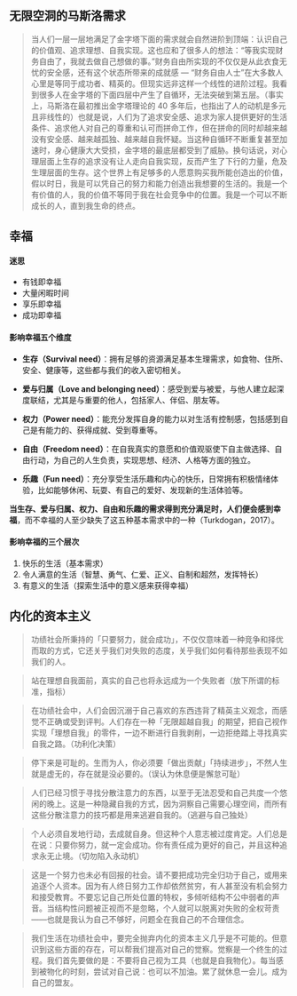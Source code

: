 ## 无限空洞的马斯洛需求

>当人们一层一层地满足了金字塔下面的需求就会自然进阶到顶端：认识自己的价值观、追求理想、自我实现。这也应和了很多人的想法：“等我实现财务自由了，我就去做自己想做的事。”财务自由所实现的不仅仅是从此衣食无忧的安全感，还有这个状态所带来的成就感 — “财务自由人士”在大多数人心里是等同于成功者、精英的。但现实远非这样一个线性的进阶过程。我看到很多人在金字塔的下面四层中产生了自循环，无法突破到第五层。（事实上，马斯洛在最初推出金字塔理论的 40 多年后，也指出了人的动机是多元且非线性的）也就是说，人们为了追求安全感、追求为家人提供更好的生活条件、追求他人对自己的尊重和认可而拼命工作，但在拼命的同时却越来越没有安全感、越来越孤独、越来越自我怀疑。当这种自循环不断重复甚至加速时，身心健康大大受损，金字塔的最底层都受到了威胁。换句话说，对心理层面上生存的追求没有让人走向自我实现，反而产生了下行的力量，危及生理层面的生存。这个世界上有足够多的人愿意购买我所能创造出的价值，假以时日，我是可以凭自己的努力和能力创造出我想要的生活的。我是一个有价值的人，我的价值不等同于我在社会竞争中的位置。我是一个可以不断成长的人，直到我生命的终点。

## 幸福

#### 迷思

- 有钱即幸福
- 大量闲暇时间
- 享乐即幸福
- 成功即幸福

#### 影响幸福五个维度

- **生存（Survival need）**：拥有足够的资源满足基本生理需求，如食物、住所、安全、健康等，这些都与我们的收入密切相关。

- **爱与归属（Love and belonging need）**：感受到爱与被爱，与他人建立起深度联结，尤其是与重要的他人，包括家人、伴侣、朋友等。

- **权力（Power need）**：能充分发挥自身的能力以对生活有控制感，包括感到自己是有能力的、获得成就、受到尊重等。

- **自由（Freedom need）**：在自我真实的意愿和价值观驱使下自主做选择、自由行动，为自己的人生负责，实现思想、经济、人格等方面的独立。

- **乐趣（Fun need）**：充分享受生活乐趣和内心的快乐，日常拥有积极情绪体验，比如能够休闲、玩耍、有自己的爱好、发现新的生活体验等。

**当生存、爱与归属、权力、自由和乐趣的需求得到充分满足时，人们便会感到幸福**，而不幸福的人至少缺失了这五种基本需求中的一种（Turkdogan，2017）。

#### 影响幸福的三个层次

1. 快乐的生活（基本需求）
2. 令人满意的生活（智慧、勇气、仁爱、正义、自制和超然，发挥特长）
3. 有意义的生活（探索生活中的意义感来获得幸福）

## 内化的资本主义

>功绩社会所秉持的「只要努力，就会成功」，不仅仅意味着一种竞争和择优而取的方式，它还关乎我们对失败的态度，关乎我们如何看待那些表现不如我们的人。

>站在理想自我面前，真实的自己也将永远成为一个失败者（放下所谓的标准，指标）

>在功绩社会中，人们会因沉溺于自己喜欢的东西违背了精英主义观念，而感觉不正确或受到评判。人们存在一种「无限超越自我」的期望，把自己视作实现「理想自我」的零件，一边不断进行自我剥削，一边拒绝踏上寻找真实自我之路。（功利化决策）

>停下来是可耻的。生而为人，你必须要「做出贡献」「持续进步」，不然人生就是虚无的，存在就是没必要的。（误认为休息便是懈怠可耻）

>人们已经习惯于寻找分散注意力的东西，以至于无法忍受和自己共度一个悠闲的晚上。这是一种隐藏自我的方式，因为洞察自己需要心理空间，而所有这些分散注意力的技巧都是用来逃避自我的。（逃避与自己独处）

>个人必须自发地行动，去成就自身。但这种个人意志被过度肯定。人们总是在说：只要你努力，就一定会成功。你有责任成为更好的自己，并且这种追求永无止境。（切勿陷入永动机）

>这是一个努力也未必有回报的社会。请不要把成功完全归功于自己，或用来追逐个人资本。因为有人终日努力工作却依然贫穷，有人甚至没有机会努力和接受教育。不要忘记自己所处位置的特权，多倾听结构不公中弱者的声音。当结构性问题被正视而不是忽略，个人就可以脱离对失败的全权苛责——也就是我认为自己不够好，问题全在我自己的不合理信念。

>我们生活在功绩社会中，要完全抛弃内化的资本主义几乎是不可能的。但意识到这些方面的存在，可以帮我们提高对自己的觉察。觉察是一个终生的过程。我们首先要做的是：不要将自己视为工具（也就是自我物化）。每当感到被物化的时刻，尝试对自己说：也可以不加油。累了就休息一会儿。成为自己的盟友。

